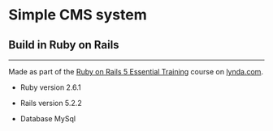 # Simple CMS system
## Build in Ruby on Rails
---

Made as part of the [Ruby on Rails 5 Essential Training](https://www.lynda.com/Ruby-Rails-tutorials/Ruby-Rails-5-Essential-Training/500551-2.html) course on [lynda.com](https://www.lynda.com/).

* Ruby version 2.6.1

* Rails version 5.2.2

* Database MySql

